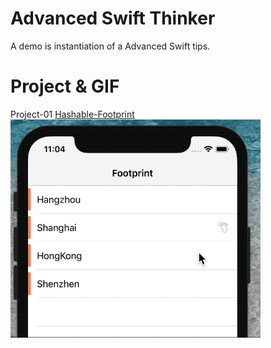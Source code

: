 # Advanced Swift Thinker
A demo is instantiation of a Advanced Swift tips.

# Project & GIF
Project-01 [Hashable-Footprint](https://github.com/wiiale/AdvancedSwiftThinker/tree/master/T01-Hashable-Footprint)
![](https://github.com/wiiale/AdvancedSwiftThinker/blob/master/T01-Hashable-Footprint/Footprint.gif)
